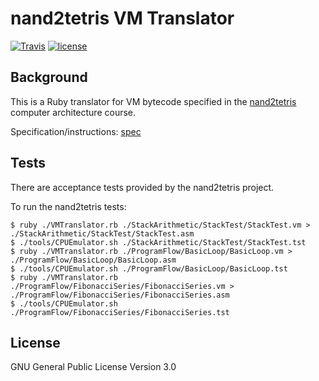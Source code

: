 # nand2tetris VM Translator

[![Travis](https://img.shields.io/travis/yitznewton/nand2tetris_vm_translator.svg)](https://travis-ci.org/yitznewton/nand2tetris_vm_translator/)
[![license](https://img.shields.io/github/license/yitznewton/nand2tetris_vm_translator.svg)](https://www.gnu.org/copyleft/gpl.html)

## Background

This is a Ruby translator for VM bytecode specified in the
[nand2tetris](http://www.nand2tetris.org/) computer architecture course.

Specification/instructions: [spec](http://www.nand2tetris.org/chapters/chapter%2007.pdf)

## Tests

There are acceptance tests provided by the nand2tetris project.

To run the nand2tetris tests:

```shell
$ ruby ./VMTranslator.rb ./StackArithmetic/StackTest/StackTest.vm > ./StackArithmetic/StackTest/StackTest.asm
$ ./tools/CPUEmulator.sh ./StackArithmetic/StackTest/StackTest.tst
$ ruby ./VMTranslator.rb ./ProgramFlow/BasicLoop/BasicLoop.vm > ./ProgramFlow/BasicLoop/BasicLoop.asm
$ ./tools/CPUEmulator.sh ./ProgramFlow/BasicLoop/BasicLoop.tst
$ ruby ./VMTranslator.rb ./ProgramFlow/FibonacciSeries/FibonacciSeries.vm > ./ProgramFlow/FibonacciSeries/FibonacciSeries.asm
$ ./tools/CPUEmulator.sh ./ProgramFlow/FibonacciSeries/FibonacciSeries.tst
```

## License

GNU General Public License Version 3.0
